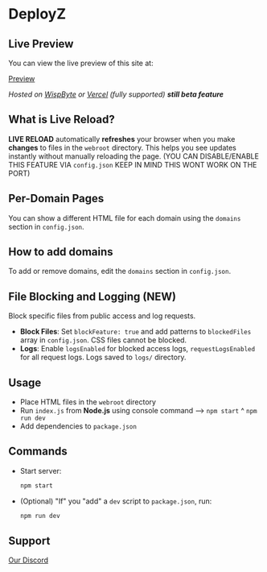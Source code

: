 # DeployZ
## Live Preview

You can view the live preview of this site at:

[Preview](https://deployz.wispbyte.org/)

_Hosted on [WispByte](https://wispbyte.com) or [Vercel](https://deploy-z.vercel.app) (fully supported) **still beta feature**_

## What is Live Reload?

**LIVE RELOAD** automatically __refreshes__ your browser when you make __changes__ to files in the `webroot` directory. This helps you see updates instantly without manually reloading the page. (YOU CAN DISABLE/ENABLE THIS FEATURE VIA `config.json` KEEP IN MIND THIS WONT WORK ON THE PORT)

## Per-Domain Pages

You can show a different HTML file for each domain using the `domains` section in `config.json`.

## How to add domains
To add or remove domains, edit the `domains` section in `config.json`.

## File Blocking and Logging (NEW)

Block specific files from public access and log requests.

- **Block Files**: Set `blockFeature: true` and add patterns to `blockedFiles` array in `config.json`. CSS files cannot be blocked.
- **Logs**: Enable `logsEnabled` for blocked access logs, `requestLogsEnabled` for all request logs. Logs saved to `logs/` directory.

## Usage

- Place HTML files in the `webroot` directory
- Run `index.js` from **Node.js** using console command --> `npm start` ^ `npm run dev`
- Add dependencies to `package.json`

## Commands

- Start server:
	```bash
	npm start
	```

- (Optional) "If" you "add" a `dev` script to `package.json`, run:
	```bash
	npm run dev
	```

## Support
[Our Discord](https://discord.gg/XmffUUgx)